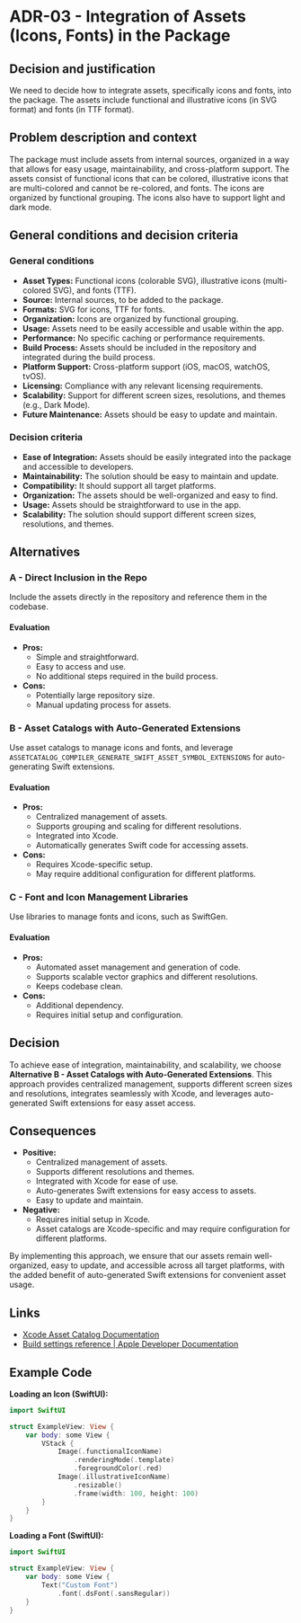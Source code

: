 # ADR-03 - Integration of Assets (Icons, Fonts) in the Package

## Decision and justification
We need to decide how to integrate assets, specifically icons and fonts, into the package. The assets include functional and illustrative icons (in SVG format) and fonts (in TTF format).

## Problem description and context
The package must include assets from internal sources, organized in a way that allows for easy usage, maintainability, and cross-platform support. The assets consist of functional icons that can be colored, illustrative icons that are multi-colored and cannot be re-colored, and fonts. The icons are organized by functional grouping. The icons also have to support light and dark mode.

## General conditions and decision criteria

### General conditions
- **Asset Types:** Functional icons (colorable SVG), illustrative icons (multi-colored SVG), and fonts (TTF).
- **Source:** Internal sources, to be added to the package.
- **Formats:** SVG for icons, TTF for fonts.
- **Organization:** Icons are organized by functional grouping.
- **Usage:** Assets need to be easily accessible and usable within the app.
- **Performance:** No specific caching or performance requirements.
- **Build Process:** Assets should be included in the repository and integrated during the build process.
- **Platform Support:** Cross-platform support (iOS, macOS, watchOS, tvOS).
- **Licensing:** Compliance with any relevant licensing requirements.
- **Scalability:** Support for different screen sizes, resolutions, and themes (e.g., Dark Mode).
- **Future Maintenance:** Assets should be easy to update and maintain.

### Decision criteria
- **Ease of Integration:** Assets should be easily integrated into the package and accessible to developers.
- **Maintainability:** The solution should be easy to maintain and update.
- **Compatibility:** It should support all target platforms.
- **Organization:** The assets should be well-organized and easy to find.
- **Usage:** Assets should be straightforward to use in the app.
- **Scalability:** The solution should support different screen sizes, resolutions, and themes.

## Alternatives

### A - Direct Inclusion in the Repo
Include the assets directly in the repository and reference them in the codebase.

#### Evaluation
- **Pros:**
  - Simple and straightforward.
  - Easy to access and use.
  - No additional steps required in the build process.
- **Cons:**
  - Potentially large repository size.
  - Manual updating process for assets.

### B - Asset Catalogs with Auto-Generated Extensions
Use asset catalogs to manage icons and fonts, and leverage `ASSETCATALOG_COMPILER_GENERATE_SWIFT_ASSET_SYMBOL_EXTENSIONS` for auto-generating Swift extensions.

#### Evaluation
- **Pros:**
  - Centralized management of assets.
  - Supports grouping and scaling for different resolutions.
  - Integrated into Xcode.
  - Automatically generates Swift code for accessing assets.
- **Cons:**
  - Requires Xcode-specific setup.
  - May require additional configuration for different platforms.

### C - Font and Icon Management Libraries
Use libraries to manage fonts and icons, such as SwiftGen.

#### Evaluation
- **Pros:**
  - Automated asset management and generation of code.
  - Supports scalable vector graphics and different resolutions.
  - Keeps codebase clean.
- **Cons:**
  - Additional dependency.
  - Requires initial setup and configuration.

## Decision
To achieve ease of integration, maintainability, and scalability, we choose **Alternative B - Asset Catalogs with Auto-Generated Extensions**. This approach provides centralized management, supports different screen sizes and resolutions, integrates seamlessly with Xcode, and leverages auto-generated Swift extensions for easy asset access.

## Consequences
- **Positive:**
  - Centralized management of assets.
  - Supports different resolutions and themes.
  - Integrated with Xcode for ease of use.
  - Auto-generates Swift extensions for easy access to assets.
  - Easy to update and maintain.
- **Negative:**
  - Requires initial setup in Xcode.
  - Asset catalogs are Xcode-specific and may require configuration for different platforms.

By implementing this approach, we ensure that our assets remain well-organized, easy to update, and accessible across all target platforms, with the added benefit of auto-generated Swift extensions for convenient asset usage.

## Links
- [Xcode Asset Catalog Documentation](https://developer.apple.com/documentation/xcode/managing-assets-with-asset-catalogs)
- [Build settings reference | Apple Developer Documentation](https://developer.apple.com/documentation/xcode/build-settings-reference#Generate-Asset-Symbols)

## Example Code

**Loading an Icon (SwiftUI):**
```swift
import SwiftUI

struct ExampleView: View {
    var body: some View {
        VStack {
            Image(.functionalIconName)
                .renderingMode(.template)
                .foregroundColor(.red)
            Image(.illustrativeIconName)
                .resizable()
                .frame(width: 100, height: 100)
        }
    }
}
```

**Loading a Font (SwiftUI):**
```swift
import SwiftUI

struct ExampleView: View {
    var body: some View {
        Text("Custom Font")
            .font(.dsFont(.sansRegular))
    }
}
```
